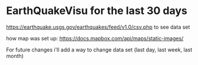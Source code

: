 # EarthQuakeVisu for the last 30 days

https://earthquake.usgs.gov/earthquakes/feed/v1.0/csv.php to see data set 


how map was set up:  https://docs.mapbox.com/api/maps/static-images/

For future changes i'll add a way to change data set (last day, last week, last month)
